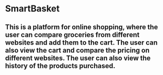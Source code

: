 # SmartBasket
## This is a platform for online shopping, where the user can compare groceries from different websites and add them to the cart. The user can also view the cart and compare the pricing on different websites. The user can also view the history of the products purchased.